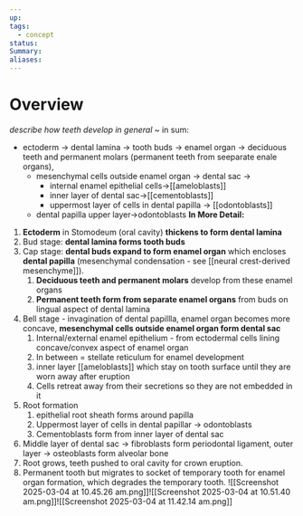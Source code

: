 ```yaml
---
up: 
tags:
  - concept
status: 
Summary:
aliases:
---
```

# Overview
*describe how teeth develop in general*
~
in sum: 
- ectoderm -> dental lamina -> tooth buds -> enamel organ -> deciduous teeth and permanent molars (permanent teeth from seeparate enale organs), 
	- mesenchymal cells outside enamel organ -> dental sac -> 
		- internal enamel epithelial cells->[[ameloblasts]]
		- inner layer of dental sac->[[cementoblasts]]
		- uppermost layer of cells in dental papilla -> [[odontoblasts]]
	- dental papilla upper layer->odontoblasts
**In More Detail:**
1. **Ectoderm** in Stomodeum (oral cavity) **thickens to form dental lamina** 
2. Bud stage: **dental lamina forms tooth buds**
3. Cap stage: **dental buds expand to form enamel organ** which encloses **dental papilla** (mesenchymal condensation - see [[neural crest-derived mesenchyme]]). 
	1. **Deciduous teeth and permanent molars** develop from these enamel organs
	2. **Permanent teeth form from separate enamel organs** from buds on lingual aspect of dental lamina
4. Bell stage - invagination of dental papillla, enamel organ becomes more concave, **mesenchymal cells outside enamel organ form dental sac**
	1. Internal/external enamel epithelium - from ectodermal cells lining concave/convex aspect of enamel organ
	2. In between = stellate reticulum for enamel development
	3. inner layer [[ameloblasts]] which stay on tooth surface until they are worn away after eruption
	4. Cells retreat away from their secretions so they are not embedded in it
5. Root formation
	1. epithelial root sheath forms around papilla
	2. Uppermost layer of cells in dental papillar -> odontoblasts
	3. Cementoblasts form from inner layer of dental sac
6. Middle layer of dental sac -> fibroblasts form periodontal ligament, outer layer -> osteoblasts form alveolar bone
7. Root grows, teeth pushed to oral cavity for crown eruption.
8. Permanent tooth but migrates to socket of temporary tooth for enamel organ formation, which degrades the temporary tooth.
![[Screenshot 2025-03-04 at 10.45.26 am.png]]![[Screenshot 2025-03-04 at 10.51.40 am.png]]![[Screenshot 2025-03-04 at 11.42.14 am.png]]